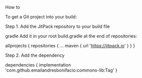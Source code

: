 How to

To get a Git project into your build:

Step 1. Add the JitPack repository to your build file

gradle
Add it in your root build.gradle at the end of repositories:

allprojects {
		repositories {
			...
			maven { url 'https://jitpack.io' }
		}
	}
  
  Step 2. Add the dependency
  
  dependencies {
	        implementation 'com.github.emailandresbonifacio:commons-lib:Tag'
	}
  
